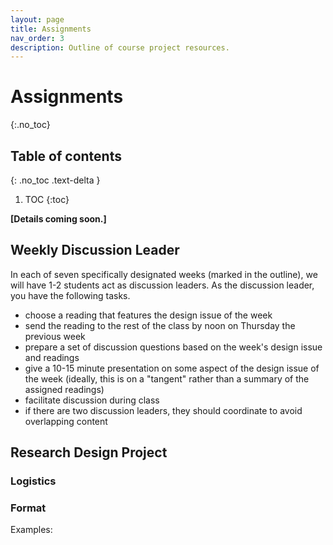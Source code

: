 ```yaml
---
layout: page
title: Assignments
nav_order: 3
description: Outline of course project resources.
---
```


# Assignments
{:.no_toc}

## Table of contents
{: .no_toc .text-delta }

1. TOC
{:toc}

**[Details coming soon.]**

## Weekly Discussion Leader
In each of seven specifically designated weeks (marked in the outline), we will have 1-2 students act as discussion leaders. As the discussion leader, you have the following tasks.
- choose a reading that features the design issue of the week
- send the reading to the rest of the class by noon on Thursday the previous week
- prepare a set of discussion questions based on the week's design issue and readings
- give a 10-15 minute presentation on some aspect of the design issue of the week (ideally, this is on a "tangent" rather than a summary of the assigned readings)
- facilitate discussion during class
- if there are two discussion leaders, they should coordinate to avoid overlapping content

## Research Design Project

### Logistics

### Format

Examples:

